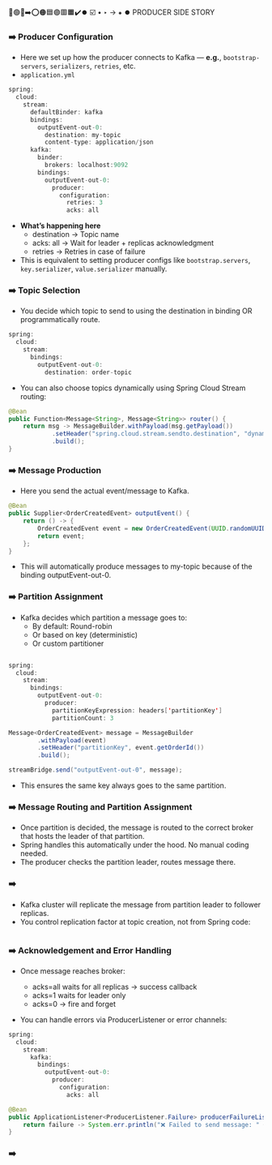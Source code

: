 🔵🟢🔴➡️⭕🟠🟦🟣🟥🟧✔️⏺️ ☑️ • ‣ → ⁕
⏺️ PRODUCER SIDE STORY

### ➡️ Producer Configuration

- Here we set up how the producer connects to Kafka — **e.g.**, `bootstrap-servers`, `serializers`, `retries`, etc.
- `application.yml`

```java
spring:
  cloud:
    stream:
      defaultBinder: kafka
      bindings:
        outputEvent-out-0:
          destination: my-topic
          content-type: application/json
      kafka:
        binder:
          brokers: localhost:9092
        bindings:
          outputEvent-out-0:
            producer:
              configuration:
                retries: 3
                acks: all

```

- **What’s happening here**
  - destination → Topic name
  - acks: all → Wait for leader + replicas acknowledgment
  - retries → Retries in case of failure
- This is equivalent to setting producer configs like `bootstrap.servers`, `key.serializer`, `value.serializer` manually.

### ➡️ Topic Selection

- You decide which topic to send to using the destination in binding OR programmatically route.

```java
spring:
  cloud:
    stream:
      bindings:
        outputEvent-out-0:
          destination: order-topic
```

- You can also choose topics dynamically using Spring Cloud Stream routing:

```java
@Bean
public Function<Message<String>, Message<String>> router() {
    return msg -> MessageBuilder.withPayload(msg.getPayload())
            .setHeader("spring.cloud.stream.sendto.destination", "dynamic-topic")
            .build();
}

```

### ➡️ Message Production

- Here you send the actual event/message to Kafka.

```java
@Bean
public Supplier<OrderCreatedEvent> outputEvent() {
    return () -> {
        OrderCreatedEvent event = new OrderCreatedEvent(UUID.randomUUID().toString(), "Laptop");
        return event;
    };
}

```

- This will automatically produce messages to my-topic because of the binding outputEvent-out-0.

### ➡️ Partition Assignment

- Kafka decides which partition a message goes to:
  - By default: Round-robin
  - Or based on key (deterministic)
  - Or custom partitioner

```java

spring:
  cloud:
    stream:
      bindings:
        outputEvent-out-0:
          producer:
            partitionKeyExpression: headers['partitionKey']
            partitionCount: 3

```

```java
Message<OrderCreatedEvent> message = MessageBuilder
        .withPayload(event)
        .setHeader("partitionKey", event.getOrderId())
        .build();

streamBridge.send("outputEvent-out-0", message);

```

- This ensures the same key always goes to the same partition.

### ➡️ Message Routing and Partition Assignment

- Once partition is decided, the message is routed to the correct broker that hosts the leader of that partition.
- Spring handles this automatically under the hood. No manual coding needed.
- The producer checks the partition leader, routes message there.

### ➡️

- Kafka cluster will replicate the message from partition leader to follower replicas.
- You control replication factor at topic creation, not from Spring code:

```java

```

### ➡️ Acknowledgement and Error Handling

- Once message reaches broker:

  - acks=all waits for all replicas → success callback
  - acks=1 waits for leader only
  - acks=0 → fire and forget

- You can handle errors via ProducerListener or error channels:

```java
spring:
  cloud:
    stream:
      kafka:
        bindings:
          outputEvent-out-0:
            producer:
              configuration:
                acks: all

```

```java
@Bean
public ApplicationListener<ProducerListener.Failure> producerFailureListener() {
    return failure -> System.err.println("❌ Failed to send message: " + failure.getRecord());
}

```

### ➡️

```java

```
